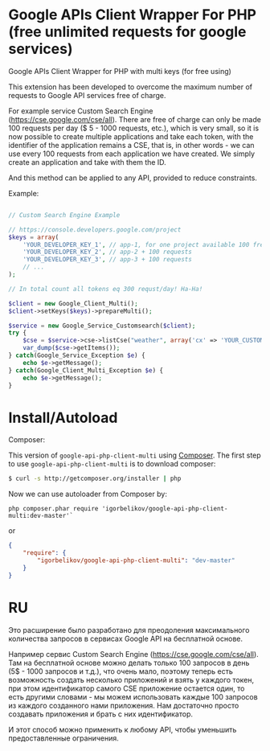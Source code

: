 # Google APIs Client Wrapper For PHP (free unlimited requests for google services)
Google APIs Client Wrapper for PHP with multi keys (for free using)

This extension has been developed to overcome the maximum number of requests to Google API services free of charge.

For example service Custom Search Engine (https://cse.google.com/cse/all).
There are free of charge can only be made 100 requests per day ($ 5 - 1000 requests, etc.), which is very small, so it is now possible to create multiple applications and take each token, with the identifier of the application remains a CSE, that is, in other words - we can use every 100 requests from each application we have created. We simply create an application and take with them the ID.

And this method can be applied to any API, provided to reduce constraints.

Example:
```php

// Custom Search Engine Example

// https://console.developers.google.com/project
$keys = array(
	'YOUR_DEVELOPER_KEY_1', // app-1, for one project available 100 free requests
	'YOUR_DEVELOPER_KEY_2', // app-2 + 100 requests
	'YOUR_DEVELOPER_KEY_3', // app-3 + 100 requests
	// ...
);

// In total count all tokens eq 300 requst/day! Ha-Ha!

$client = new Google_Client_Multi();
$client->setKeys($keys)->prepareMulti();

$service = new Google_Service_Customsearch($client);
try {
	$cse = $service->cse->listCse("weather", array('cx' => 'YOUR_CUSTOM_SEARCH_ENGINE_ID'));
	var_dump($cse->getItems());
} catch(Google_Service_Exception $e) {
	echo $e->getMessage();
} catch(Google_Client_Multi_Exception $e) {
	echo $e->getMessage();
}
```

# Install/Autoload
Composer:

This version of `google-api-php-client-multi` using [Composer](http://getcomposer.org).
The first step to use `google-api-php-client-multi` is to download composer:

```bash
$ curl -s http://getcomposer.org/installer | php
```

Now we can use autoloader from Composer by:
```
php composer.phar require 'igorbelikov/google-api-php-client-multi:dev-master'`
```
or
```json
{
    "require": {
		"igorbelikov/google-api-php-client-multi": "dev-master"
    }
}
```
# RU
Это расширение было разработано для преодоления максимального количества запросов в сервисах Google API на бесплатной основе.

Например сервис Custom Search Engine (https://cse.google.com/cse/all).
Там на бесплатной основе можно делать только 100 запросов в день (5$ - 1000 запросов и т.д.), что очень мало, поэтому теперь есть возможность создать несколько приложений и взять у каждого токен, при этом идентификатор самого CSE приложение остается один, то есть другими словами - мы можем использовать каждые 100 запросов из каждого созданного нами приложения. Нам достаточно просто создавать приложения и брать с них идентификатор.

И этот способ можно применить к любому API, чтобы уменьшить предоставленные ограничения.
